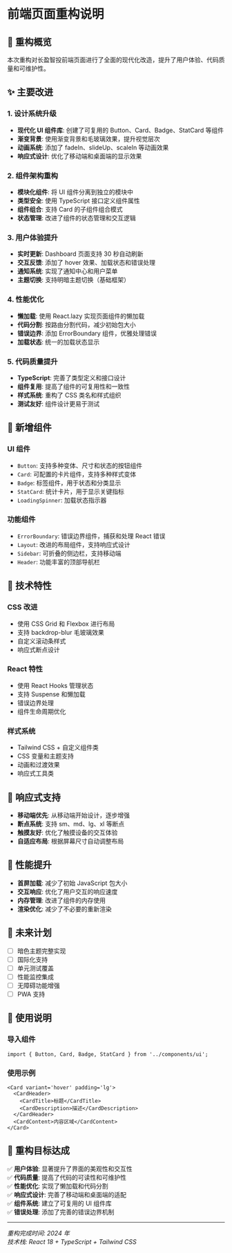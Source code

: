 # 前端页面重构说明

## 🚀 重构概览

本次重构对长盈智投前端页面进行了全面的现代化改造，提升了用户体验、代码质量和可维护性。

## ✨ 主要改进

### 1. 设计系统升级

- **现代化 UI 组件库**: 创建了可复用的 Button、Card、Badge、StatCard 等组件
- **渐变背景**: 使用渐变背景和毛玻璃效果，提升视觉层次
- **动画系统**: 添加了 fadeIn、slideUp、scaleIn 等动画效果
- **响应式设计**: 优化了移动端和桌面端的显示效果

### 2. 组件架构重构

- **模块化组件**: 将 UI 组件分离到独立的模块中
- **类型安全**: 使用 TypeScript 接口定义组件属性
- **组件组合**: 支持 Card 的子组件组合模式
- **状态管理**: 改进了组件的状态管理和交互逻辑

### 3. 用户体验提升

- **实时更新**: Dashboard 页面支持 30 秒自动刷新
- **交互反馈**: 添加了 hover 效果、加载状态和错误处理
- **通知系统**: 实现了通知中心和用户菜单
- **主题切换**: 支持明暗主题切换（基础框架）

### 4. 性能优化

- **懒加载**: 使用 React.lazy 实现页面组件的懒加载
- **代码分割**: 按路由分割代码，减少初始包大小
- **错误边界**: 添加 ErrorBoundary 组件，优雅处理错误
- **加载状态**: 统一的加载状态显示

### 5. 代码质量提升

- **TypeScript**: 完善了类型定义和接口设计
- **组件复用**: 提高了组件的可复用性和一致性
- **样式系统**: 重构了 CSS 类名和样式组织
- **测试友好**: 组件设计更易于测试

## 🎨 新增组件

### UI 组件

- `Button`: 支持多种变体、尺寸和状态的按钮组件
- `Card`: 可配置的卡片组件，支持多种样式变体
- `Badge`: 标签组件，用于状态和分类显示
- `StatCard`: 统计卡片，用于显示关键指标
- `LoadingSpinner`: 加载状态指示器

### 功能组件

- `ErrorBoundary`: 错误边界组件，捕获和处理 React 错误
- `Layout`: 改进的布局组件，支持响应式设计
- `Sidebar`: 可折叠的侧边栏，支持移动端
- `Header`: 功能丰富的顶部导航栏

## 🔧 技术特性

### CSS 改进

- 使用 CSS Grid 和 Flexbox 进行布局
- 支持 backdrop-blur 毛玻璃效果
- 自定义滚动条样式
- 响应式断点设计

### React 特性

- 使用 React Hooks 管理状态
- 支持 Suspense 和懒加载
- 错误边界处理
- 组件生命周期优化

### 样式系统

- Tailwind CSS + 自定义组件类
- CSS 变量和主题支持
- 动画和过渡效果
- 响应式工具类

## 📱 响应式支持

- **移动端优先**: 从移动端开始设计，逐步增强
- **断点系统**: 支持 sm、md、lg、xl 等断点
- **触摸友好**: 优化了触摸设备的交互体验
- **自适应布局**: 根据屏幕尺寸自动调整布局

## 🚀 性能提升

- **首屏加载**: 减少了初始 JavaScript 包大小
- **交互响应**: 优化了用户交互的响应速度
- **内存管理**: 改进了组件的内存使用
- **渲染优化**: 减少了不必要的重新渲染

## 🔮 未来计划

- [ ] 暗色主题完整实现
- [ ] 国际化支持
- [ ] 单元测试覆盖
- [ ] 性能监控集成
- [ ] 无障碍功能增强
- [ ] PWA 支持

## 📝 使用说明

### 导入组件

```tsx
import { Button, Card, Badge, StatCard } from '../components/ui';
```

### 使用示例

```tsx
<Card variant='hover' padding='lg'>
  <CardHeader>
    <CardTitle>标题</CardTitle>
    <CardDescription>描述</CardDescription>
  </CardHeader>
  <CardContent>内容区域</CardContent>
</Card>
```

## 🎯 重构目标达成

✅ **用户体验**: 显著提升了界面的美观性和交互性  
✅ **代码质量**: 提高了代码的可读性和可维护性  
✅ **性能优化**: 实现了懒加载和代码分割  
✅ **响应式设计**: 完善了移动端和桌面端的适配  
✅ **组件系统**: 建立了可复用的 UI 组件库  
✅ **错误处理**: 添加了完善的错误边界机制

---

_重构完成时间: 2024 年_  
_技术栈: React 18 + TypeScript + Tailwind CSS_
